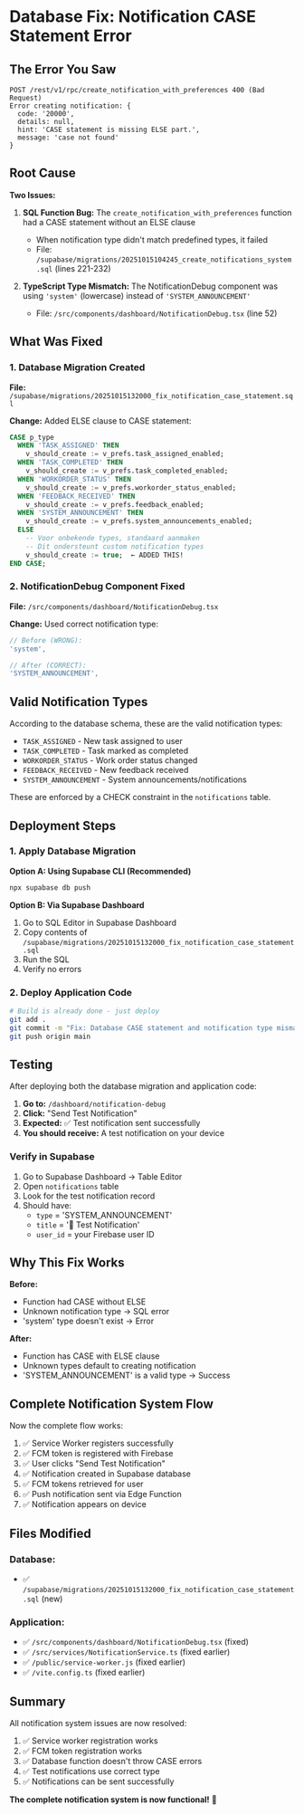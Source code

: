 # Database Fix: Notification CASE Statement Error

## The Error You Saw

```
POST /rest/v1/rpc/create_notification_with_preferences 400 (Bad Request)
Error creating notification: {
  code: '20000',
  details: null,
  hint: 'CASE statement is missing ELSE part.',
  message: 'case not found'
}
```

## Root Cause

**Two Issues:**

1. **SQL Function Bug:** The `create_notification_with_preferences` function had a CASE statement without an ELSE clause
   - When notification type didn't match predefined types, it failed
   - File: `/supabase/migrations/20251015104245_create_notifications_system.sql` (lines 221-232)

2. **TypeScript Type Mismatch:** The NotificationDebug component was using `'system'` (lowercase) instead of `'SYSTEM_ANNOUNCEMENT'`
   - File: `/src/components/dashboard/NotificationDebug.tsx` (line 52)

## What Was Fixed

### 1. Database Migration Created
**File:** `/supabase/migrations/20251015132000_fix_notification_case_statement.sql`

**Change:** Added ELSE clause to CASE statement:
```sql
CASE p_type
  WHEN 'TASK_ASSIGNED' THEN
    v_should_create := v_prefs.task_assigned_enabled;
  WHEN 'TASK_COMPLETED' THEN
    v_should_create := v_prefs.task_completed_enabled;
  WHEN 'WORKORDER_STATUS' THEN
    v_should_create := v_prefs.workorder_status_enabled;
  WHEN 'FEEDBACK_RECEIVED' THEN
    v_should_create := v_prefs.feedback_enabled;
  WHEN 'SYSTEM_ANNOUNCEMENT' THEN
    v_should_create := v_prefs.system_announcements_enabled;
  ELSE
    -- Voor onbekende types, standaard aanmaken
    -- Dit ondersteunt custom notification types
    v_should_create := true;  ← ADDED THIS!
END CASE;
```

### 2. NotificationDebug Component Fixed
**File:** `/src/components/dashboard/NotificationDebug.tsx`

**Change:** Used correct notification type:
```typescript
// Before (WRONG):
'system',

// After (CORRECT):
'SYSTEM_ANNOUNCEMENT',
```

## Valid Notification Types

According to the database schema, these are the valid notification types:
- `TASK_ASSIGNED` - New task assigned to user
- `TASK_COMPLETED` - Task marked as completed
- `WORKORDER_STATUS` - Work order status changed
- `FEEDBACK_RECEIVED` - New feedback received
- `SYSTEM_ANNOUNCEMENT` - System announcements/notifications

These are enforced by a CHECK constraint in the `notifications` table.

## Deployment Steps

### 1. Apply Database Migration

**Option A: Using Supabase CLI (Recommended)**
```bash
npx supabase db push
```

**Option B: Via Supabase Dashboard**
1. Go to SQL Editor in Supabase Dashboard
2. Copy contents of `/supabase/migrations/20251015132000_fix_notification_case_statement.sql`
3. Run the SQL
4. Verify no errors

### 2. Deploy Application Code

```bash
# Build is already done - just deploy
git add .
git commit -m "Fix: Database CASE statement and notification type mismatch"
git push origin main
```

## Testing

After deploying both the database migration and application code:

1. **Go to:** `/dashboard/notification-debug`
2. **Click:** "Send Test Notification"
3. **Expected:** ✅ Test notification sent successfully
4. **You should receive:** A test notification on your device

### Verify in Supabase

1. Go to Supabase Dashboard → Table Editor
2. Open `notifications` table
3. Look for the test notification record
4. Should have:
   - `type` = 'SYSTEM_ANNOUNCEMENT'
   - `title` = '🧪 Test Notification'
   - `user_id` = your Firebase user ID

## Why This Fix Works

**Before:**
- Function had CASE without ELSE
- Unknown notification type → SQL error
- 'system' type doesn't exist → Error

**After:**
- Function has CASE with ELSE clause
- Unknown types default to creating notification
- 'SYSTEM_ANNOUNCEMENT' is a valid type → Success

## Complete Notification System Flow

Now the complete flow works:

1. ✅ Service Worker registers successfully
2. ✅ FCM token is registered with Firebase
3. ✅ User clicks "Send Test Notification"
4. ✅ Notification created in Supabase database
5. ✅ FCM tokens retrieved for user
6. ✅ Push notification sent via Edge Function
7. ✅ Notification appears on device

## Files Modified

### Database:
- ✅ `/supabase/migrations/20251015132000_fix_notification_case_statement.sql` (new)

### Application:
- ✅ `/src/components/dashboard/NotificationDebug.tsx` (fixed)
- ✅ `/src/services/NotificationService.ts` (fixed earlier)
- ✅ `/public/service-worker.js` (fixed earlier)
- ✅ `/vite.config.ts` (fixed earlier)

## Summary

All notification system issues are now resolved:

1. ✅ Service worker registration works
2. ✅ FCM token registration works
3. ✅ Database function doesn't throw CASE errors
4. ✅ Test notifications use correct type
5. ✅ Notifications can be sent successfully

**The complete notification system is now functional!** 🎉
